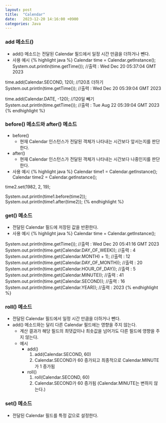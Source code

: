 ```yaml
---
layout: post
title:  "Calendar"
date:   2023-12-20 14:16:00 +0900
categories: Java
---
```


### add 메소드()

- add() 메소드는 전달된 Calendar 필드에서 일정 시간 만큼을 더하거나 뺀다.
- 사용 예시
{% highlight java %}
Calendar time = Calendar.getInstance();
System.out.println(time.getTime()); //출력 : Wed Dec 20 05:37:04 GMT 2023

time.add(Calendar.SECOND, 120); //120초 더하기
System.out.println(time.getTime()); //출력 : Wed Dec 20 05:39:04 GMT 2023
    
time.add(Calendar.DATE, -120); //120일 빼기
System.out.println(time.getTime()); //출력 : Tue Aug 22 05:39:04 GMT 2023
{% endhighlight %}

### before() 메소드와 after() 메소드

- before()
    - 현재 Calendar 인스턴스가 전달된 객체가 나타내는 시간보다 앞서는지를 판단한다.
- after()
    - 현재 Calendar 인스턴스가 전달된 객체가 나타내는 시간보다 나중인지를 판단한다.
- 사용 예시
{% highlight java %}
Calendar time1 = Calendar.getInstance();
Calendar time2 = Calendar.getInstance();

time2.set(1982, 2, 19);

System.out.println(time1.before(time2));
System.out.println(time1.after(time2));
{% endhighlight %}

### get() 메소드

- 전달된 Calendar 필드에 저장된 값을 반환한다.
- 사용 예시
{% highlight java %}
Calendar time = Calendar.getInstance();

System.out.println(time.getTime()); //출력 : Wed Dec 20 05:41:16 GMT 2023
System.out.println(time.get(Calendar.DAY_OF_WEEK)); //출력 : 4
System.out.println(time.get(Calendar.MONTH) + 1); //출력 : 12
System.out.println(time.get(Calendar.DAY_OF_MONTH)); //출력 : 20
System.out.println(time.get(Calendar.HOUR_OF_DAY)); //출력 : 5
System.out.println(time.get(Calendar.MINUTE)); //출력 : 41
System.out.println(time.get(Calendar.SECOND)); //출력 : 16
System.out.println(time.get(Calendar.YEAR)); //출력 : 2023
{% endhighlight %}

### roll() 메소드

- 전달된 Calendar 필드에서 일정 시간 만큼을 더하거나 뺀다.
- add() 메소드와는 달리 다른 Calendar 필드에는 영향을 주지 않는다.
    - 계산 결과가 해당 필드의 최댓값이나 최솟값을 넘어가도 다른 필드에 영향을 주지 않는다.
    - 예시
        - add()
            1. add(Calendar.SECOND, 60)
            2. Calendar.SECOND가 60 증가되고 최종적으로 Calendar.MINUTE가 1 증가됨
        - roll()
            1. roll(Calendar.SECOND, 60)
            2. Calendar.SECOND가 60 증가됨 (Calendar.MINUTE는 변하지 않는다.)

### set() 메소드

- 전달된 Calendar 필드를 특정 값으로 설정한다.